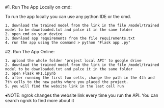 #1. Run The App Locally on cmd:

To run the app locally you can use any python IDE or the cmd.

    1. download the trained model from the link in the file /model/trained model to be downloaded.txt and palce it in the same folder
    2. open cmd on your device
    3. download app requirements from the file requirements.txt
    4. run the app using the command > python "Flask app .py"
    
    
#2. Run The App Online:

    1. upload the whole folder 'project local API' to google drive
    2. download the trained model from the link in the file /model/trained model to be downloaded.txt and palce it in the same folder
    3. open Flask API.ipynb
    4. after running the first two cells, change the path in the 4th and 7th cells to the new paths where you placed the project.
    5. you will find the website link in the last cell run
    

♦NOTE: ngrok changes the website link every time you run the API. You can search ngrok to find more about it
